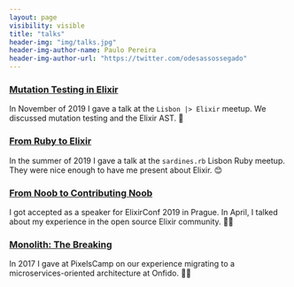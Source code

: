 ```yaml
---
layout: page
visibility: visible
title: "talks"
header-img: "img/talks.jpg"
header-img-author-name: Paulo Pereira
header-img-author-url: "https://twitter.com/odesassossegado"
---
```


### [Mutation Testing in Elixir](https://speakerdeck.com/dnlserrano/mutation-testing-in-elixir)

In November of 2019 I gave a talk at the `Lisbon |> Elixir` meetup. We discussed mutation testing and the Elixir AST. 🦎

<script async class="speakerdeck-embed" data-id="1401caa05e3b4213b82110e18db6e4df" data-ratio="1.77777777777778" src="https://speakerdeck.com/assets/embed.js"></script>

### [From Ruby to Elixir](https://speakerdeck.com/dnlserrano/from-ruby-to-elixir)

In the summer of 2019 I gave a talk at the `sardines.rb` Lisbon Ruby meetup. They were nice enough to have me present about Elixir. 😊

<script async class="speakerdeck-embed" data-id="08bf539777b64266a65ef619238a5da1" data-ratio="1.77777777777778" src="https://speakerdeck.com/assets/embed.js"></script>

### [From Noob to Contributing Noob](https://speakerdeck.com/dnlserrano/from-noob-to-contributing-noob)

I got accepted as a speaker for ElixirConf 2019 in Prague. In April, I talked about my experience in the open source Elixir community. 👨‍🔬

<script async class="speakerdeck-embed" data-id="0f3b7df846c849b0bae7cb30b576f109" data-ratio="1.77777777777778" src="https://speakerdeck.com/assets/embed.js"></script>

### [Monolith: The Breaking](https://speakerdeck.com/dnlserrano/monolith-the-breaking)

In 2017 I gave at PixelsCamp on our experience migrating to a microservices-oriented architecture at Onfido. 👨‍🚀

<script async class="speakerdeck-embed" data-id="36357d8d72da4dc5befcd9bfb9edaa38" data-ratio="1.77777777777778" src="//speakerdeck.com/assets/embed.js"></script>

